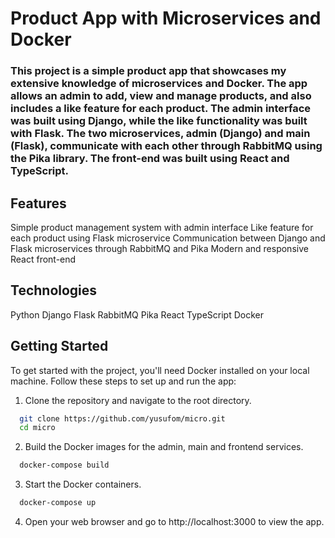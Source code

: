 # Product App with Microservices and Docker
### This project is a simple product app that showcases my extensive knowledge of microservices and Docker. The app allows an admin to add, view and manage products, and also includes a like feature for each product. The admin interface was built using Django, while the like functionality was built with Flask. The two microservices, admin (Django) and main (Flask), communicate with each other through RabbitMQ using the Pika library. The front-end was built using React and TypeScript.

## Features
Simple product management system with admin interface
Like feature for each product using Flask microservice
Communication between Django and Flask microservices through RabbitMQ and Pika
Modern and responsive React front-end

## Technologies
Python
Django
Flask
RabbitMQ
Pika
React
TypeScript
Docker

## Getting Started
To get started with the project, you'll need Docker installed on your local machine. Follow these steps to set up and run the app:

1. Clone the repository and navigate to the root directory.
```bash
  git clone https://github.com/yusufom/micro.git
  cd micro
```

2. Build the Docker images for the admin, main and frontend services.
```bash
  docker-compose build
```
3. Start the Docker containers.
```bash
  docker-compose up
```
4. Open your web browser and go to http://localhost:3000 to view the app.



